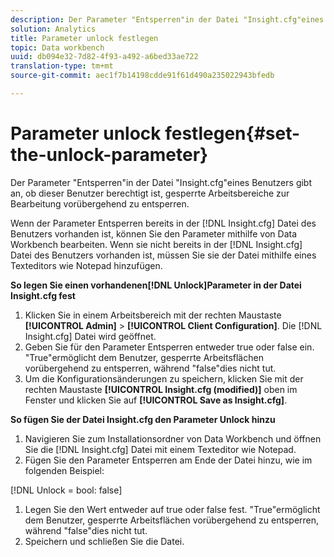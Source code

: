 ```yaml
---
description: Der Parameter "Entsperren"in der Datei "Insight.cfg"eines Benutzers gibt an, ob dieser Benutzer berechtigt ist, gesperrte Arbeitsbereiche zur Bearbeitung vorübergehend zu entsperren.
solution: Analytics
title: Parameter unlock festlegen
topic: Data workbench
uuid: db094e32-7d82-4f93-a492-a6bed33ae722
translation-type: tm+mt
source-git-commit: aec1f7b14198cdde91f61d490a235022943bfedb

---
```



# Parameter unlock festlegen{#set-the-unlock-parameter}

Der Parameter &quot;Entsperren&quot;in der Datei &quot;Insight.cfg&quot;eines Benutzers gibt an, ob dieser Benutzer berechtigt ist, gesperrte Arbeitsbereiche zur Bearbeitung vorübergehend zu entsperren.

Wenn der Parameter Entsperren bereits in der [!DNL Insight.cfg] Datei des Benutzers vorhanden ist, können Sie den Parameter mithilfe von Data Workbench bearbeiten. Wenn sie nicht bereits in der [!DNL Insight.cfg] Datei des Benutzers vorhanden ist, müssen Sie sie der Datei mithilfe eines Texteditors wie Notepad hinzufügen.

**So legen Sie einen vorhandenen[!DNL Unlock]Parameter in der Datei Insight.cfg fest**

1. Klicken Sie in einem Arbeitsbereich mit der rechten Maustaste **[!UICONTROL Admin]** > **[!UICONTROL Client Configuration]**. Die [!DNL Insight.cfg] Datei wird geöffnet.
1. Geben Sie für den Parameter Entsperren entweder true oder false ein. &quot;True&quot;ermöglicht dem Benutzer, gesperrte Arbeitsflächen vorübergehend zu entsperren, während &quot;false&quot;dies nicht tut.
1. Um die Konfigurationsänderungen zu speichern, klicken Sie mit der rechten Maustaste **[!UICONTROL Insight.cfg (modified)]** oben im Fenster und klicken Sie auf **[!UICONTROL Save as Insight.cfg]**.

**So fügen Sie der Datei Insight.cfg den Parameter Unlock hinzu**

1. Navigieren Sie zum Installationsordner von Data Workbench und öffnen Sie die [!DNL Insight.cfg] Datei mit einem Texteditor wie Notepad.
1. Fügen Sie den Parameter Entsperren am Ende der Datei hinzu, wie im folgenden Beispiel:

[!DNL Unlock = bool: false]

1. Legen Sie den Wert entweder auf true oder false fest. &quot;True&quot;ermöglicht dem Benutzer, gesperrte Arbeitsflächen vorübergehend zu entsperren, während &quot;false&quot;dies nicht tut.
1. Speichern und schließen Sie die Datei.

